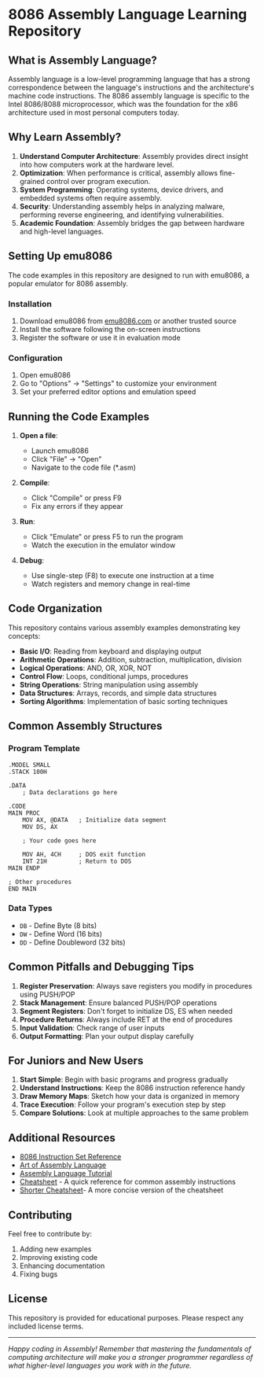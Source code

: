 # 8086 Assembly Language Learning Repository

## What is Assembly Language?

Assembly language is a low-level programming language that has a strong correspondence between the language's instructions and the architecture's machine code instructions. The 8086 assembly language is specific to the Intel 8086/8088 microprocessor, which was the foundation for the x86 architecture used in most personal computers today.

## Why Learn Assembly?

1. **Understand Computer Architecture**: Assembly provides direct insight into how computers work at the hardware level.
2. **Optimization**: When performance is critical, assembly allows fine-grained control over program execution.
3. **System Programming**: Operating systems, device drivers, and embedded systems often require assembly.
4. **Security**: Understanding assembly helps in analyzing malware, performing reverse engineering, and identifying vulnerabilities.
5. **Academic Foundation**: Assembly bridges the gap between hardware and high-level languages.

## Setting Up emu8086

The code examples in this repository are designed to run with emu8086, a popular emulator for 8086 assembly.

### Installation

1. Download emu8086 from [emu8086.com](https://emu8086.com/) or another trusted source
2. Install the software following the on-screen instructions
3. Register the software or use it in evaluation mode

### Configuration

1. Open emu8086
2. Go to "Options" → "Settings" to customize your environment
3. Set your preferred editor options and emulation speed

## Running the Code Examples

1. **Open a file**:

   - Launch emu8086
   - Click "File" → "Open"
   - Navigate to the code file (\*.asm)

2. **Compile**:

   - Click "Compile" or press F9
   - Fix any errors if they appear

3. **Run**:

   - Click "Emulate" or press F5 to run the program
   - Watch the execution in the emulator window

4. **Debug**:
   - Use single-step (F8) to execute one instruction at a time
   - Watch registers and memory change in real-time

## Code Organization

This repository contains various assembly examples demonstrating key concepts:

- **Basic I/O**: Reading from keyboard and displaying output
- **Arithmetic Operations**: Addition, subtraction, multiplication, division
- **Logical Operations**: AND, OR, XOR, NOT
- **Control Flow**: Loops, conditional jumps, procedures
- **String Operations**: String manipulation using assembly
- **Data Structures**: Arrays, records, and simple data structures
- **Sorting Algorithms**: Implementation of basic sorting techniques

## Common Assembly Structures

### Program Template

```assembly
.MODEL SMALL
.STACK 100H

.DATA
    ; Data declarations go here

.CODE
MAIN PROC
    MOV AX, @DATA   ; Initialize data segment
    MOV DS, AX

    ; Your code goes here

    MOV AH, 4CH     ; DOS exit function
    INT 21H         ; Return to DOS
MAIN ENDP

; Other procedures
END MAIN
```

### Data Types

- `DB` - Define Byte (8 bits)
- `DW` - Define Word (16 bits)
- `DD` - Define Doubleword (32 bits)

## Common Pitfalls and Debugging Tips

1. **Register Preservation**: Always save registers you modify in procedures using PUSH/POP
2. **Stack Management**: Ensure balanced PUSH/POP operations
3. **Segment Registers**: Don't forget to initialize DS, ES when needed
4. **Procedure Returns**: Always include RET at the end of procedures
5. **Input Validation**: Check range of user inputs
6. **Output Formatting**: Plan your output display carefully

## For Juniors and New Users

1. **Start Simple**: Begin with basic programs and progress gradually
2. **Understand Instructions**: Keep the 8086 instruction reference handy
3. **Draw Memory Maps**: Sketch how your data is organized in memory
4. **Trace Execution**: Follow your program's execution step by step
5. **Compare Solutions**: Look at multiple approaches to the same problem

## Additional Resources

- [8086 Instruction Set Reference](https://www.gabrielececchetti.it/Teaching/CalcolatoriElettronici/Docs/i8086_instruction_set.pdf)
- [Art of Assembly Language](https://www.plantation-productions.com/Webster/www.artofasm.com/DOS/AoA.html)
- [Assembly Language Tutorial](https://www.tutorialspoint.com/assembly_programming/index.htm)
- [Cheatsheet](https://www.cheatography.com/davechild/cheat-sheets/assembly-language/) - A quick reference for common assembly instructions
- [Shorter Cheatsheet](cheatsheet.md)- A more concise version of the cheatsheet

## Contributing

Feel free to contribute by:

1. Adding new examples
2. Improving existing code
3. Enhancing documentation
4. Fixing bugs

## License

This repository is provided for educational purposes. Please respect any included license terms.

---

_Happy coding in Assembly! Remember that mastering the fundamentals of computing architecture will make you a stronger programmer regardless of what higher-level languages you work with in the future._
